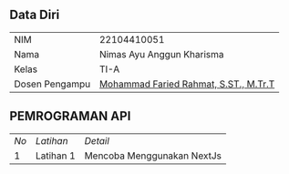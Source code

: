 ## Data Diri

|      |      |
|-------------|-------------|
| NIM| 22104410051|
| Nama| Nimas Ayu Anggun Kharisma|
| Kelas| TI-A|
| Dosen Pengampu| [Mohammad Faried Rahmat, S.ST., M.Tr.T](https://github.com/fariedrahmat/mrhmt80.git) |


## PEMROGRAMAN API

|     |      |     |
|-------------|-------------|-------------|
| _No_| _Latihan_| _Detail_|
| 1| Latihan 1| Mencoba Menggunakan NextJs|
